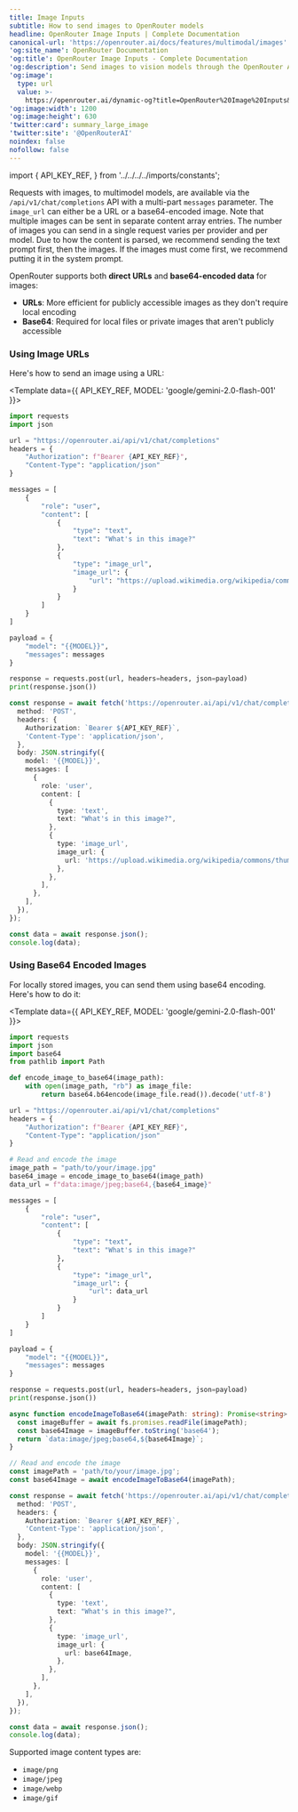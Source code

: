 ```yaml
---
title: Image Inputs
subtitle: How to send images to OpenRouter models
headline: OpenRouter Image Inputs | Complete Documentation
canonical-url: 'https://openrouter.ai/docs/features/multimodal/images'
'og:site_name': OpenRouter Documentation
'og:title': OpenRouter Image Inputs - Complete Documentation
'og:description': Send images to vision models through the OpenRouter API.
'og:image':
  type: url
  value: >-
    https://openrouter.ai/dynamic-og?title=OpenRouter%20Image%20Inputs&description=Send%20images%20to%20vision%20models%20through%20the%20OpenRouter%20API.
'og:image:width': 1200
'og:image:height': 630
'twitter:card': summary_large_image
'twitter:site': '@OpenRouterAI'
noindex: false
nofollow: false
---
```


import {
  API_KEY_REF,
} from '../../../../imports/constants';

Requests with images, to multimodel models, are available via the `/api/v1/chat/completions` API with a multi-part `messages` parameter. The `image_url` can either be a URL or a base64-encoded image. Note that multiple images can be sent in separate content array entries. The number of images you can send in a single request varies per provider and per model. Due to how the content is parsed, we recommend sending the text prompt first, then the images. If the images must come first, we recommend putting it in the system prompt.

OpenRouter supports both **direct URLs** and **base64-encoded data** for images:

- **URLs**: More efficient for publicly accessible images as they don't require local encoding
- **Base64**: Required for local files or private images that aren't publicly accessible

### Using Image URLs

Here's how to send an image using a URL:

<Template data={{
  API_KEY_REF,
  MODEL: 'google/gemini-2.0-flash-001'
}}>
<CodeGroup>

```python
import requests
import json

url = "https://openrouter.ai/api/v1/chat/completions"
headers = {
    "Authorization": f"Bearer {API_KEY_REF}",
    "Content-Type": "application/json"
}

messages = [
    {
        "role": "user",
        "content": [
            {
                "type": "text",
                "text": "What's in this image?"
            },
            {
                "type": "image_url",
                "image_url": {
                    "url": "https://upload.wikimedia.org/wikipedia/commons/thumb/d/dd/Gfp-wisconsin-madison-the-nature-boardwalk.jpg/2560px-Gfp-wisconsin-madison-the-nature-boardwalk.jpg"
                }
            }
        ]
    }
]

payload = {
    "model": "{{MODEL}}",
    "messages": messages
}

response = requests.post(url, headers=headers, json=payload)
print(response.json())
```

```typescript
const response = await fetch('https://openrouter.ai/api/v1/chat/completions', {
  method: 'POST',
  headers: {
    Authorization: `Bearer ${API_KEY_REF}`,
    'Content-Type': 'application/json',
  },
  body: JSON.stringify({
    model: '{{MODEL}}',
    messages: [
      {
        role: 'user',
        content: [
          {
            type: 'text',
            text: "What's in this image?",
          },
          {
            type: 'image_url',
            image_url: {
              url: 'https://upload.wikimedia.org/wikipedia/commons/thumb/d/dd/Gfp-wisconsin-madison-the-nature-boardwalk.jpg/2560px-Gfp-wisconsin-madison-the-nature-boardwalk.jpg',
            },
          },
        ],
      },
    ],
  }),
});

const data = await response.json();
console.log(data);
```

</CodeGroup>
</Template>

### Using Base64 Encoded Images

For locally stored images, you can send them using base64 encoding. Here's how to do it:

<Template data={{
  API_KEY_REF,
  MODEL: 'google/gemini-2.0-flash-001'
}}>
<CodeGroup>

```python
import requests
import json
import base64
from pathlib import Path

def encode_image_to_base64(image_path):
    with open(image_path, "rb") as image_file:
        return base64.b64encode(image_file.read()).decode('utf-8')

url = "https://openrouter.ai/api/v1/chat/completions"
headers = {
    "Authorization": f"Bearer {API_KEY_REF}",
    "Content-Type": "application/json"
}

# Read and encode the image
image_path = "path/to/your/image.jpg"
base64_image = encode_image_to_base64(image_path)
data_url = f"data:image/jpeg;base64,{base64_image}"

messages = [
    {
        "role": "user",
        "content": [
            {
                "type": "text",
                "text": "What's in this image?"
            },
            {
                "type": "image_url",
                "image_url": {
                    "url": data_url
                }
            }
        ]
    }
]

payload = {
    "model": "{{MODEL}}",
    "messages": messages
}

response = requests.post(url, headers=headers, json=payload)
print(response.json())
```

```typescript
async function encodeImageToBase64(imagePath: string): Promise<string> {
  const imageBuffer = await fs.promises.readFile(imagePath);
  const base64Image = imageBuffer.toString('base64');
  return `data:image/jpeg;base64,${base64Image}`;
}

// Read and encode the image
const imagePath = 'path/to/your/image.jpg';
const base64Image = await encodeImageToBase64(imagePath);

const response = await fetch('https://openrouter.ai/api/v1/chat/completions', {
  method: 'POST',
  headers: {
    Authorization: `Bearer ${API_KEY_REF}`,
    'Content-Type': 'application/json',
  },
  body: JSON.stringify({
    model: '{{MODEL}}',
    messages: [
      {
        role: 'user',
        content: [
          {
            type: 'text',
            text: "What's in this image?",
          },
          {
            type: 'image_url',
            image_url: {
              url: base64Image,
            },
          },
        ],
      },
    ],
  }),
});

const data = await response.json();
console.log(data);
```

</CodeGroup>
</Template>

Supported image content types are:

- `image/png`
- `image/jpeg`
- `image/webp`
- `image/gif`
